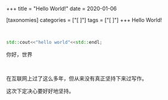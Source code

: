 +++
title = "Hello World!"
date = 2020-01-06

[taxonomies]
categories = ["[ ]"]
tags = ["[ ]"]
+++
Hello World!


<!-- more -->

&emsp;

```cc
std::cout<<"hello world"<<std::endl;
```
你好，世界

&emsp;

在互联网上过了这么多年，但从来没有真正坚持下来过写作。

这次下定决心要好好地坚持。
